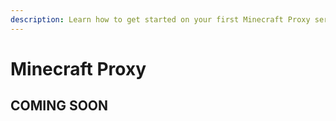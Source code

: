 ```yaml
---
description: Learn how to get started on your first Minecraft Proxy server.
---
```


# Minecraft Proxy

## COMING SOON
